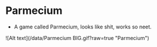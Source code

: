 # Parmecium

* A game called Parmecium, looks like shit, works so neet.

![Alt text](/data/Parmecium BIG.gif?raw=true "Parmecium")


